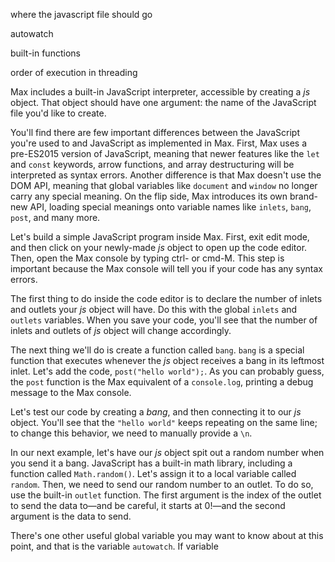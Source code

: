 where the javascript file should go

autowatch

built-in functions

order of execution in threading


Max includes a built-in JavaScript interpreter, accessible by creating a *js*
object.  That object should have one argument: the name of the JavaScript file
you'd like to create.

You'll find there are few important differences between the JavaScript you're
used to and JavaScript as implemented in Max.  First, Max uses a pre-ES2015
version of JavaScript, meaning that newer features like the `let` and `const`
keywords, arrow functions, and array destructuring will be interpreted as
syntax errors.  Another difference is that Max doesn't use the DOM API, meaning
that global variables like `document` and `window` no longer carry any special
meaning.  On the flip side, Max introduces its own brand-new API, loading
special meanings onto variable names like `inlets`, `bang`, `post`, and many
more.

Let's build a simple JavaScript program inside Max.  First, exit edit mode, and
then click on your newly-made *js* object to open up the code editor.
Then, open the Max console by typing ctrl- or cmd-M.  This step is important
because the Max console will tell you if your code has any syntax errors.

The first thing to do inside the code editor is to declare the number of inlets
and outlets your *js* object will have.  Do this with the global `inlets` and
`outlets` variables.  When you save your code, you'll see that the number of
inlets and outlets of *js* object will change accordingly.

The next thing we'll do is create a function called `bang`.  `bang` is a
special function that executes whenever the *js* object receives a bang in its
leftmost inlet.  Let's add the code, `post("hello world");`.  As you can
probably guess, the `post` function is the Max equivalent of a `console.log`,
printing a debug message to the Max console.

Let's test our code by creating a *bang*, and then connecting it to our *js*
object.  You'll see that the `"hello world"` keeps repeating on the same line;
to change this behavior, we need to manually provide a `\n`.

In our next example, let's have our *js* object spit out a random number when
you send it a bang.  JavaScript has a built-in math library, including a
function called `Math.random()`.  Let's assign it to a local variable called
`random`.  Then, we need to send our random number to an outlet.  To do so, use the
built-in `outlet` function.  The first argument is the index of the outlet to
send the data to—and be careful, it starts at 0!—and the second argument is the
data to send.  

There's one other useful global variable you may want to know about at this point, and that is the variable `autowatch`.  If  variable 
